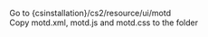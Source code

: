 Go to {csinstallation}/cs2/resource/ui/motd <br>
Copy motd.xml, motd.js and motd.css to the folder <br>

